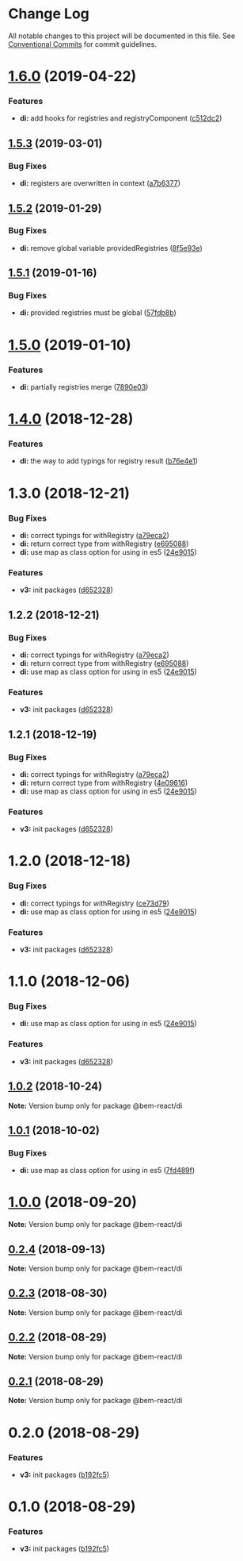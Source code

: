 # Change Log

All notable changes to this project will be documented in this file.
See [Conventional Commits](https://conventionalcommits.org) for commit guidelines.

# [1.6.0](https://github.com/bem/bem-react/tree/master/packages/di/compare/@bem-react/di@1.5.3...@bem-react/di@1.6.0) (2019-04-22)


### Features

* **di:** add hooks for registries and registryComponent ([c512dc2](https://github.com/bem/bem-react/tree/master/packages/di/commit/c512dc2))





## [1.5.3](https://github.com/bem/bem-react/tree/master/packages/di/compare/@bem-react/di@1.5.2...@bem-react/di@1.5.3) (2019-03-01)


### Bug Fixes

* **di:** registers are overwritten in context ([a7b6377](https://github.com/bem/bem-react/tree/master/packages/di/commit/a7b6377))





## [1.5.2](https://github.com/bem/bem-react/tree/master/packages/di/compare/@bem-react/di@1.5.1...@bem-react/di@1.5.2) (2019-01-29)


### Bug Fixes

* **di:** remove global variable providedRegistries ([8f5e93e](https://github.com/bem/bem-react/tree/master/packages/di/commit/8f5e93e))





## [1.5.1](https://github.com/bem/bem-react/tree/master/packages/di/compare/@bem-react/di@1.5.0...@bem-react/di@1.5.1) (2019-01-16)


### Bug Fixes

* **di:** provided registries must be global ([57fdb8b](https://github.com/bem/bem-react/tree/master/packages/di/commit/57fdb8b))





# [1.5.0](https://github.com/bem/bem-react/tree/master/packages/di/compare/@bem-react/di@1.4.0...@bem-react/di@1.5.0) (2019-01-10)


### Features

* **di:** partially registries merge ([7890e03](https://github.com/bem/bem-react/tree/master/packages/di/commit/7890e03))





# [1.4.0](https://github.com/bem/bem-react/tree/master/packages/di/compare/@bem-react/di@1.3.0...@bem-react/di@1.4.0) (2018-12-28)


### Features

* **di:** the way to add typings for registry result ([b76e4e1](https://github.com/bem/bem-react/tree/master/packages/di/commit/b76e4e1))





# 1.3.0 (2018-12-21)


### Bug Fixes

* **di:** correct typings for withRegistry ([a79eca2](https://github.com/bem/bem-react/tree/master/packages/di/commit/a79eca2))
* **di:** return correct type from withRegistry ([e695088](https://github.com/bem/bem-react/tree/master/packages/di/commit/e695088))
* **di:** use map as class option for using in es5 ([24e9015](https://github.com/bem/bem-react/tree/master/packages/di/commit/24e9015))


### Features

* **v3:** init packages ([d652328](https://github.com/bem/bem-react/tree/master/packages/di/commit/d652328))





## 1.2.2 (2018-12-21)


### Bug Fixes

* **di:** correct typings for withRegistry ([a79eca2](https://github.com/bem/bem-react/tree/master/packages/di/commit/a79eca2))
* **di:** return correct type from withRegistry ([e695088](https://github.com/bem/bem-react/tree/master/packages/di/commit/e695088))
* **di:** use map as class option for using in es5 ([24e9015](https://github.com/bem/bem-react/tree/master/packages/di/commit/24e9015))


### Features

* **v3:** init packages ([d652328](https://github.com/bem/bem-react/tree/master/packages/di/commit/d652328))





## 1.2.1 (2018-12-19)


### Bug Fixes

* **di:** correct typings for withRegistry ([a79eca2](https://github.com/bem/bem-react/tree/master/packages/di/commit/a79eca2))
* **di:** return correct type from withRegistry ([4e09616](https://github.com/bem/bem-react/tree/master/packages/di/commit/4e09616))
* **di:** use map as class option for using in es5 ([24e9015](https://github.com/bem/bem-react/tree/master/packages/di/commit/24e9015))


### Features

* **v3:** init packages ([d652328](https://github.com/bem/bem-react/tree/master/packages/di/commit/d652328))





# 1.2.0 (2018-12-18)


### Bug Fixes

* **di:** correct typings for withRegistry ([ce73d79](https://github.com/bem/bem-react/tree/master/packages/di/commit/ce73d79))
* **di:** use map as class option for using in es5 ([24e9015](https://github.com/bem/bem-react/tree/master/packages/di/commit/24e9015))


### Features

* **v3:** init packages ([d652328](https://github.com/bem/bem-react/tree/master/packages/di/commit/d652328))





# 1.1.0 (2018-12-06)


### Bug Fixes

* **di:** use map as class option for using in es5 ([24e9015](https://github.com/bem/bem-react/tree/master/packages/di/commit/24e9015))


### Features

* **v3:** init packages ([d652328](https://github.com/bem/bem-react/tree/master/packages/di/commit/d652328))





<a name="1.0.2"></a>
## [1.0.2](https://github.com/bem/bem-react-core/compare/@bem-react/di@1.0.1...@bem-react/di@1.0.2) (2018-10-24)

**Note:** Version bump only for package @bem-react/di





<a name="1.0.1"></a>
## [1.0.1](https://github.com/bem/bem-react-core/compare/@bem-react/di@0.2.4...@bem-react/di@1.0.1) (2018-10-02)


### Bug Fixes

* **di:** use map as class option for using in es5 ([7fd489f](https://github.com/bem/bem-react-core/commit/7fd489f))





<a name="1.0.0"></a>
# [1.0.0](https://github.com/bem/bem-react-core/compare/@bem-react/di@0.2.4...@bem-react/di@1.0.0) (2018-09-20)

**Note:** Version bump only for package @bem-react/di





<a name="0.2.4"></a>
## [0.2.4](https://github.com/bem/bem-react-core/compare/@bem-react/di@0.2.3...@bem-react/di@0.2.4) (2018-09-13)

**Note:** Version bump only for package @bem-react/di





<a name="0.2.3"></a>
## [0.2.3](https://github.com/bem/bem-react-core/compare/@bem-react/di@0.2.2...@bem-react/di@0.2.3) (2018-08-30)

**Note:** Version bump only for package @bem-react/di





<a name="0.2.2"></a>
## [0.2.2](https://github.com/bem/bem-react-core/compare/@bem-react/di@0.2.1...@bem-react/di@0.2.2) (2018-08-29)

**Note:** Version bump only for package @bem-react/di





<a name="0.2.1"></a>
## [0.2.1](https://github.com/bem/bem-react-core/compare/@bem-react/di@0.2.0...@bem-react/di@0.2.1) (2018-08-29)

**Note:** Version bump only for package @bem-react/di





<a name="0.2.0"></a>
# 0.2.0 (2018-08-29)


### Features

* **v3:** init packages ([b192fc5](https://github.com/bem/bem-react-core/commit/b192fc5))





<a name="0.1.0"></a>
# 0.1.0 (2018-08-29)


### Features

* **v3:** init packages ([b192fc5](https://github.com/bem/bem-react-core/commit/b192fc5))
